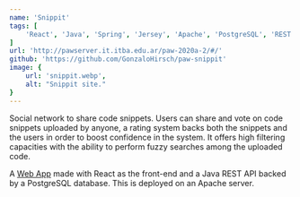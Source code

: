 ```yaml
---
name: 'Snippit'
tags: [
    'React', 'Java', 'Spring', 'Jersey', 'Apache', 'PostgreSQL', 'REST'
]
url: 'http://pawserver.it.itba.edu.ar/paw-2020a-2/#/'
github: 'https://github.com/GonzaloHirsch/paw-snippit'
image: {
    url: 'snippit.webp',
    alt: "Snippit site."
}
---
```


Social network to share code snippets. Users can share and vote on code snippets uploaded by anyone, a rating system backs both the snippets and the users in order to boost confidence in the system. It offers high filtering capacities with the ability to perform fuzzy searches among the uploaded code.

A [Web App](http://pawserver.it.itba.edu.ar/paw-2020a-2/#/) made with React as the front-end and a Java REST API backed by a PostgreSQL database. This is deployed on an Apache server.